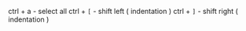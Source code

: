 ctrl + a - select all
ctrl + `[` - shift left ( indentation )
ctrl + `]` - shift right ( indentation )
